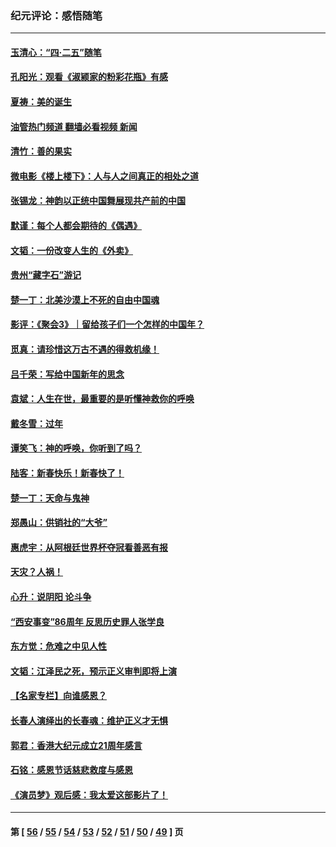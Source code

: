 ### 纪元评论：感悟随笔
---
#### [玉清心：“四·二五”随笔](../../pages/nsc1035/n13978628.md?04240330) 
#### [孔阳光：观看《淑颍家的粉彩花瓶》有感](../../pages/nsc1035/n13967929.md?04240330) 
#### [夏祷：美的诞生](../../pages/nsc1035/n13962321.md?04240330) 
#### [油管热门频道 翻墙必看视频 新闻](ok?04240330)
#### [清竹：善的果实](../../pages/nsc1035/n13963980.md?04240330) 
#### [微电影《楼上楼下》：人与人之间真正的相处之道](../../pages/nsc1035/n13944319.md?04240330) 
#### [张锡龙：神韵以正统中国舞展现共产前的中国](../../pages/nsc1035/n13939727.md?04240330) 
#### [默谨：每个人都会期待的《偶遇》](../../pages/nsc1035/n13939091.md?04240330) 
#### [文韬：一份改变人生的《外卖》](../../pages/nsc1035/n13931822.md?04240330) 
#### [贵州“藏字石”游记](../../pages/nsc1035/n13923310.md?04240330) 
#### [楚一丁：北美沙漠上不死的自由中国魂](../../pages/nsc1035/n13921879.md?04240330) 
#### [影评：《聚会3》｜留给孩子们一个怎样的中国年？](../../pages/nsc1035/n13919652.md?04240330) 
#### [觅真：请珍惜这万古不遇的得救机缘！](../../pages/nsc1035/n13917157.md?04240330) 
#### [吕千荣：写给中国新年的思念](../../pages/nsc1035/n13915103.md?04240330) 
#### [袁斌：人生在世，最重要的是听懂神救你的呼唤](../../pages/nsc1035/n13914636.md?04240330) 
#### [戴冬雪：过年](../../pages/nsc1035/n13913311.md?04240330) 
#### [谭笑飞：神的呼唤，你听到了吗？](../../pages/nsc1035/n13912603.md?04240330) 
#### [陆客：新春快乐！新春快了！](../../pages/nsc1035/n13911771.md?04240330) 
#### [楚一丁：天命与鬼神](../../pages/nsc1035/n13904371.md?04240330) 
#### [郑愚山：供销社的“大爷”](../../pages/nsc1035/n13904409.md?04240330) 
#### [惠虎宇：从阿根廷世界杯夺冠看善恶有报](../../pages/nsc1035/n13889438.md?04240330) 
#### [天灾？人祸！](../../pages/nsc1035/n13900104.md?04240330) 
#### [心升：说阴阳 论斗争](../../pages/nsc1035/n13885189.md?04240330) 
#### [“西安事变”86周年 反思历史罪人张学良](../../pages/nsc1035/n13882019.md?04240330) 
#### [东方觉：危难之中见人性](../../pages/nsc1035/n13881549.md?04240330) 
#### [文韬：江泽民之死，预示正义审判即将上演](../../pages/nsc1035/n13877698.md?04240330) 
#### [【名家专栏】向谁感恩？](../../pages/nsc1035/n13873797.md?04240330) 
#### [长春人演绎出的长春魂：维护正义才无惧](../../pages/nsc1035/n13871764.md?04240330) 
#### [郭君：香港大纪元成立21周年感言](../../pages/nsc1035/n13871269.md?04240330) 
#### [石铭：感恩节话慈悲救度与感恩](../../pages/nsc1035/n13869863.md?04240330) 
#### [《演员梦》观后感：我太爱这部影片了！](../../pages/nsc1035/n13866783.md?04240330) 

---
#### 第 [ [56](./56.md?04240330) / [55](./55.md?04240330) / [54](./54.md?04240330) / [53](./53.md?04240330) / [52](./52.md?04240330) / [51](./51.md?04240330) / [50](./50.md?04240330) / [49](./49.md?04240330) ] 页
